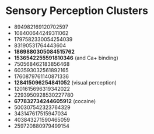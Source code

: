 # Sensory Perception Clusters
- 894982169120702597
- 108400644249311062
- 1797582330054254039
- 83190531764443604
- **1869880305084515762**
- **1536542255591810346** (and Ca+ binding)
- 750568462183856468
- 603593032561892165
- 1760879761140871336
- **128415096254841052** (visual perception)
- 1201615696319342022
- 2293950928530227780
- **677832734244605912** (cocaine)
- 500307542323764329
- 343147617515947034
- 403843271590465059
- 259720880979499154
